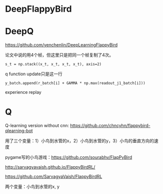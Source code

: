 DeepFlappyBird
====

# DeepQ

https://github.com/yenchenlin/DeepLearningFlappyBird

论文中说的用4个帧，但这里只是把同一个帧复制了4次。

    s_t = np.stack((x_t, x_t, x_t, x_t), axis=2)

q function update只是这一行

    y_batch.append(r_batch[i] + GAMMA * np.max(readout_j1_batch[i]))

experience replay

# Q

Q-learning version without cnn: https://github.com/chncyhn/flappybird-qlearning-bot

用了三个变量：1）小鸟到水管的x，2）小鸟到水管的y，3）小鸟的垂直方向的速度

pygame写的小鸟游戏：https://github.com/sourabhv/FlapPyBird

http://sarvagyavaish.github.io/FlappyBirdRL/

https://github.com/SarvagyaVaish/FlappyBirdRL

两个变量：小鸟到水管的x, y
